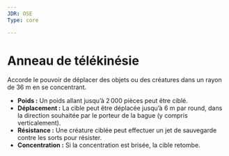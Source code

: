 ```yaml
---
JDR: OSE
Type: core

---
```

# Anneau de télékinésie

Accorde le pouvoir de déplacer des objets ou des créatures dans un rayon de 36 m en se concentrant.

- **Poids :** Un poids allant jusqu’à 2 000 pièces peut être ciblé.
- **Déplacement :** La cible peut être déplacée jusqu’à 6 m par round, dans la direction souhaitée par le porteur de la bague (y compris verticalement).
- **Résistance :** Une créature ciblée peut effectuer un jet de sauvegarde contre les sorts pour résister.
- **Concentration :** Si la concentration est brisée, la cible retombe.
